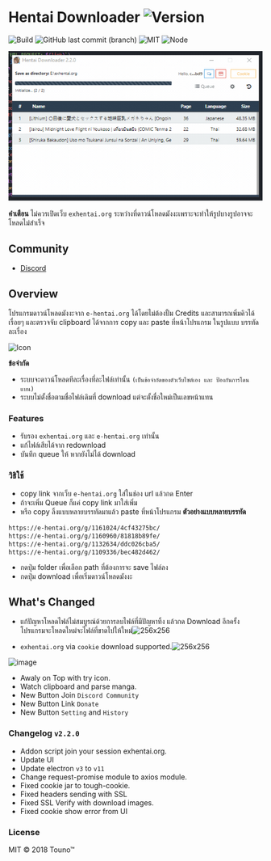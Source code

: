 # Hentai Downloader ![Version](https://img.shields.io/github/package-json/v/touno-io/hentai-downloader?label=latest&style=flat-square)

![Build](https://img.shields.io/github/workflow/status/touno-io/hentai-downloader/Multiplatform%20Build?style=flat-square)
![GitHub last commit (branch)](https://img.shields.io/github/last-commit/touno-io/hentai-downloader/main.svg?style=flat-square)
![MIT](https://img.shields.io/dub/l/vibe-d.svg?style=flat-square)
![Node](https://img.shields.io/badge/node-10.20.1-green?style=flat-square)

![app](./docs/1639646197537.gif)

**คำเตือน** ไม่ควรเปิดเว็บ `exhentai.org` ระหว่างที่ดาวน์โหลดมังงะเพราะจะทำให้รูปบางรูปอาจจะโหลดไม่สำเร็จ

## Community
- [Discord](https://touno.io/s/ixj7)

## Overview
โปรแกรมดาวน์โหลดมังงะจาก `e-hentai.org` ได้โดยไม่ต้องปั้ม Credits และสามารถเพิ่มคิวได้เรื่อยๆ และตรวจจับ clipboard ได้จากการ copy และ paste ที่หน้าโปรแกรม ในรูปแบบ บรรทัดละเรื่อง 

![Icon](./build/icons/256x256.png)

**ข้อจำกัด**
- ระบบจะดาวน์โหลดทีละเรื่องที่ละไฟล์เท่านั้น `(เป็นข้อจำกัดของตัวเว็บไซต์เอง และ ป้องกันการโดนแบน)`
- ระบบไม่ตั้งชื่อตามชื่อไฟล์เดิมที่ download แต่จะตั้งชื่อใหม่เป็นเลขหน้าแทน

### Features
- รับรอง `exhentai.org` และ `e-hentai.org` เท่านั้น
- แก้ไฟล์เสียได้จาก redownload
- บันทึก queue ให้ หากยังไม่ได้ download

### วิธิใช้
- copy link จากเว็บ `e-hentai.org` ใส่ในช่อง url แล้วกด Enter
- ถ้าจะเพิ่ม Queue ก็แค่ copy link มาใส่เพิ่ม
- หรือ copy ลิ้งแบบหลายบรรทัดมาแล้ว paste ที่หน้าโปรแกรม **ตัวอย่างแบบหลายบรรทัด**

```
https://e-hentai.org/g/1161024/4cf43275bc/
https://e-hentai.org/g/1160960/81818b89fe/
https://e-hentai.org/g/1132634/ddc026cba5/
https://e-hentai.org/g/1109336/bec482d462/
```

- กดปุ่ม folder เพื่อเลือก path ที่ต้องการจะ save ไฟล์ลง 
- กดปุ่ม download เพื่อเริ่มดาวน์โหลดมังงะ

## What's Changed
- แก้ปัญหาโหลดไฟล์ไม่สมบูรณ์ด้วยการลบไฟล์ที่มีปัญหาทิ้ง แล้วกด Download อีกครั้ง โปรแกรมจะโหลดใหม่จะไฟล์ที่ขาดไปให้ใหม่![256x256](https://user-images.githubusercontent.com/10203425/146343527-8c2b7465-6f80-4e99-bdac-c7e23efc947a.png)

- `exhentai.org` via `cookie` download supported.![256x256](https://user-images.githubusercontent.com/10203425/146343536-f64189be-84c6-4169-8814-ae96531f8ee2.png)


![image](https://user-images.githubusercontent.com/10203425/146333356-656c53de-37ee-4118-b9c3-6ddc7ca7caf9.png)

- Awaly on Top with try icon.
- Watch clipboard and parse manga.
- New Button Join `Discord Community`
- New Button Link `Donate`
- New Button `Setting` and `History`

### Changelog `v2.2.0`
- Addon script join your session exhentai.org.
- Update UI
- Update electron `v3` to `v11`
- Change request-promise module to axios module.
- Fixed cookie jar to tough-cookie.
- Fixed headers sending with SSL
- Fixed SSL Verify with download images.
- Fixed cookie show error from UI

[icons]: https://raw.githubusercontent.com/unhax/ghentai-downloader/master/build/icons/256x256.png
[app-items]: https://raw.githubusercontent.com/unhax/ghentai-downloader/master/docs/app-items.png

### License
MIT © 2018 Touno™
